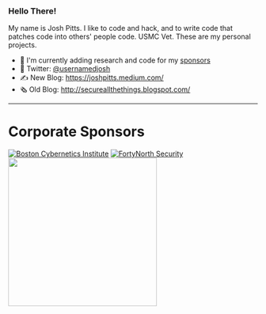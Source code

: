 ### Hello There!

My name is Josh Pitts. I like to code and hack, and to write code that patches code into others' people code. USMC Vet. These are my personal projects.

- 🔭 I'm currently adding research and code for my [sponsors](https://github.com/sponsors/secretsquirrel)
- 🐥 Twitter: [@usernamedjosh](https://twitter.com/ausernamedjosh)
- ✍️ New Blog: https://joshpitts.medium.com/
- 🗞 Old Blog: http://secureallthethings.blogspot.com/

----

# Corporate Sponsors

[![Boston Cybernetics Institute](https://static.wixstatic.com/media/3ec528_cc059af6ce2044649fb3bb5aca88a4c7~mv2.png/v1/fill/w_300,h_280,al_c,q_85,usm_0.66_1.00_0.01,enc_auto/3ec528_cc059af6ce2044649fb3bb5aca88a4c7~mv2.png)](https://www.bostoncyber.org)
[![FortyNorth Security](https://avatars.githubusercontent.com/u/39602924?s=280&v=4)](https://www.fortynorthsecurity.com/)
[<img src="https://user-images.githubusercontent.com/1679850/234935839-62e096a0-2f4f-4b9d-ad5c-947f1dd4513b.png" width="300" height="300" />](https://binary.ninja/)

